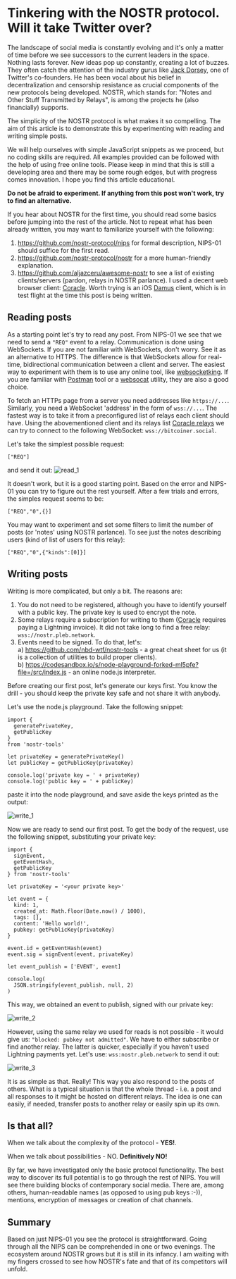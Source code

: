 # Tinkering with the NOSTR protocol. Will it take Twitter over?

The landscape of social media is constantly evolving and it's only a matter of time before we see successors to the current leaders in the space.
Nothing lasts forever. New ideas pop up constantly, creating a lot of buzzes.
They often catch the attention of the industry gurus like [Jack Dorsey](https://twitter.com/jack), one of Twitter's co-founders.
He has been vocal about his belief in decentralization and censorship resistance as crucial components of the new protocols being developed.
NOSTR, which stands for: "Notes and Other Stuff Transmitted by Relays", is among the projects he (also financially) supports.

The simplicity of the NOSTR protocol is what makes it so compelling.
The aim of this article is to demonstrate this by experimenting with reading and writing simple posts.

We will help ourselves with simple JavaScript snippets as we proceed, but no coding skills are required.
All examples provided can be followed with the help of using free online tools.
Please keep in mind that this is still a developing area and there may be some rough edges, but with progress comes innovation.
I hope you find this article educational.

**Do not be afraid to experiment. If anything from this post won't work, try to find an alternative.**

If you hear about NOSTR for the first time, you should read some basics before jumping into the rest of the article.
Not to repeat what has been already written, you may want to familiarize yourself with the following:
1. https://github.com/nostr-protocol/nips for formal description, NIPS-01 should suffice for the first read.
2. https://github.com/nostr-protocol/nostr for a more human-friendly explanation.
3. https://github.com/aljazceru/awesome-nostr to see a list of existing clients/servers (pardon, relays in NOSTR parlance).
I used a decent web browser client: [Coracle](https://coracle.social/notes/network).
Worth trying is an iOS [Damus](https://twitter.com/damusapp) client, which is in test flight at the time this post is being written.

## Reading posts
As a starting point let's try to read any post. From NIPS-01 we see that we need to send a `"REQ"` event to a relay.
Communication is done using WebSockets. If you are not familiar with WebSockets, don't worry.
See it as an alternative to HTTPS. The difference is that WebSockets allow for real-time, bidirectional communication between a client and server.
The easiest way to experiment with them is to use any online tool, like [websocketking](https://websocketking.com/).
If you are familiar with [Postman](https://www.postman.com/) tool or a [websocat](https://github.com/vi/websocat) utility, they are also a good choice.

To fetch an HTTPs page from a server you need addresses like `https://...`.
Similarly, you need a WebSocket 'address' in the form of `wss://...`.
The fastest way is to take it from a preconfigured list of relays each client should have.
Using the abovementioned client and its relays list [Coracle relays](https://coracle.social/relays) we can try to connect to the following WebSocket: `wss://bitcoiner.social`.

Let's take the simplest possible request:
```
["REQ"]
```

and send it out:
![read_1](images/read_1.png)

It doesn't work, but it is a good starting point. Based on the error and NIPS-01 you can try to figure out the rest yourself.
After a few trials and errors, the simples request seems to be:
```
["REQ","0",{}]
```

You may want to experiment and set some filters to limit the number of posts (or 'notes' using NOSTR parlance).
To see just the notes describing users (kind of list of users for this relay):
```
["REQ","0",{"kinds":[0]}]
```

## Writing posts
Writing is more complicated, but only a bit. The reasons are:
1. You do not need to be registered, although you have to identify yourself with a public key. The private key is used to encrypt the note.
2. Some relays require a subscription for writing to them ([Coracle](https://coracle.social/notes/network) requires paying a Lightning invoice).
   It did not take long to find a free relay: `wss://nostr.pleb.network`.
3. Events need to be signed. To do that, let's:  
   a) https://github.com/nbd-wtf/nostr-tools - a great cheat sheet for us (it is a collection of utilities to build proper clients).  
   b) https://codesandbox.io/s/node-playground-forked-ml5pfe?file=/src/index.js - an online node.js interpreter.

Before creating our first post, let's generate our keys first.
You know the drill - you should keep the private key safe and not share it with anybody.

Let's use the node.js playground. Take the following snippet:
```
import {
  generatePrivateKey,
  getPublicKey
}
from 'nostr-tools'

let privateKey = generatePrivateKey()
let publicKey = getPublicKey(privateKey)

console.log('private key = ' + privateKey)
console.log('public key = ' + publicKey)
```

paste it into the node playground, and save aside the keys printed as the output:

![write_1](images/write_1.png)

Now we are ready to send our first post. To get the body of the request, use the following snippet, substituting your private key:

```
import {
  signEvent,
  getEventHash,
  getPublicKey
} from 'nostr-tools'

let privateKey = '<your private key>'

let event = {
  kind: 1,
  created_at: Math.floor(Date.now() / 1000),
  tags: [],
  content: 'Hello world!',
  pubkey: getPublicKey(privateKey)
}

event.id = getEventHash(event)
event.sig = signEvent(event, privateKey)

let event_publish = ['EVENT', event]

console.log(
  JSON.stringify(event_publish, null, 2)
)
```

This way, we obtained an event to publish, signed with our private key:

![write_2](images/write_2.png)

However, using the same relay we used for reads is not possible - it would give us: `"blocked: pubkey not admitted"`.
We have to either subscribe or find another relay.
The latter is quicker, especially if you haven't used Lightning payments yet.
Let's use: `wss:nostr.pleb.network` to send it out:

![write_3](images/write_3.png)

It is as simple as that. Really! This way you also respond to the posts of others.
What is a typical situation is that the whole thread - i.e. a post and all responses to it might be hosted on different relays.
The idea is one can easily, if needed, transfer posts to another relay or easily spin up its own.

## Is that all?
When we talk about the complexity of the protocol - **YES!**.

When we talk about possibilities - NO. **Definitively NO!**

By far, we have investigated only the basic protocol functionality.
The best way to discover its full potential is to go through the rest of NIPS.
You will see there building blocks of contemporary social media.
There are, among others, human-readable names (as opposed to using pub keys :-)), mentions, encryption of messages or creation of chat channels.

## Summary
Based on just NIPS-01 you see the protocol is straightforward.
Going through all the NIPS can be comprehended in one or two evenings.
The ecosystem around NOSTR grows but it is still in its infancy.
I am waiting with my fingers crossed to see how NOSTR's fate and that of its competitors will unfold.
